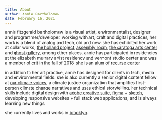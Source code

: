 ```yaml
---
title: About
author: Annie Bartholomew
date: February 16, 2021
---
```


annie fitzgerald bartholomew is a visual artist, environmentalist, designer and programmer/developer. working with art, craft and digital practices, her work is a blend of analog and tech, old and new. she has exhibited her work at collar works, [the holland project](https://www.hollandreno.org/explore/), [assembly room](http://assemblyroom.nyc/), [the saratoga arts center](https://www.saratoga-arts.org/) and [ghost gallery](https://www.instagram.com/officialxghost/?hl=en), among other places. annie has participated in residencies at the [elizabeth murrary artist residency](http://collarworks.org/murrayresidency) and [vermont studio center](https://vermontstudiocenter.org/) and was a member of [crit](https://www.crit.nyc/) in the fall of 2018. she is an alum of [recurse center](https://www.recurse.com/about)

in addition to her art practice, annie has designed for clients in tech, media and environmental fields. she is also currently a senior digital content fellow at [our climate voices](https://www.ourclimatevoices.org/), a climate justice organization that amplifies first-person climate change narratives and uses [ethical storytelling](http://ethicalstorytelling.com/). her technical skills include digital design with [adobe creative suite](https://www.adobe.com/creativecloud.html), [figma](https://www.figma.com/about/) + [sketch](https://www.sketch.com/), developing responsive websites + full stack web applications, and is always learning new things.

she currently lives and works in [brooklyn](https://open.spotify.com/track/5qxChyzKLEyoPJ5qGrdurN?si=tN_mafSVRZOQXsEkyOpynw).


